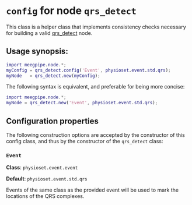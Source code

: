 `config` for node `qrs_detect`
===


This class is a helper class that implements consistency checks
necessary for building a valid [qrs_detect][qrs_detect] node.

[qrs_detect]: ./README.md

## Usage synopsis:


````matlab
import meegpipe.node.*;
myConfig = qrs_detect.config('Event', physioset.event.std.qrs);
myNode   = qrs_detect.new(myConfig);
````
The following syntax is equivalent, and preferable for being more concise:

````matlab
import meegpipe.node.*;
myNode = qrs_detect.new('Event', physioset.event.std.qrs);
````

## Configuration properties

The following construction options are accepted by the constructor of
this config class, and thus by the constructor of the `qrs_detect`
class:

### `Event`

__Class__: `physioset.event.event`

__Default__: `physioset.event.std.qrs`

Events of the same class as the provided event will be used to mark the
locations of the QRS complexes.

